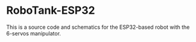 # RoboTank-ESP32

This is a source code and schematics for the ESP32-based robot with the 6-servos manipulator.


